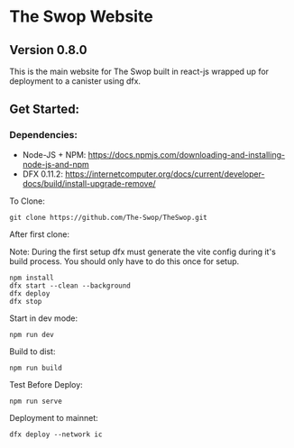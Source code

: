 # The Swop Website
## Version 0.8.0

This is the main website for The Swop built in react-js wrapped up for deployment to a canister using dfx.

## Get Started:

### Dependencies:

* Node-JS + NPM: https://docs.npmjs.com/downloading-and-installing-node-js-and-npm
* DFX 0.11.2: https://internetcomputer.org/docs/current/developer-docs/build/install-upgrade-remove/

To Clone:

```
git clone https://github.com/The-Swop/TheSwop.git
```

After first clone:

Note: During the first setup dfx must generate the vite config during it's build process. You should only have to do this once for setup.

```
npm install
dfx start --clean --background
dfx deploy
dfx stop
```

Start in dev mode:

```
npm run dev
```

Build to dist:

```
npm run build
```

Test Before Deploy:
```
npm run serve
```

Deployment to mainnet:

```
dfx deploy --network ic
```
